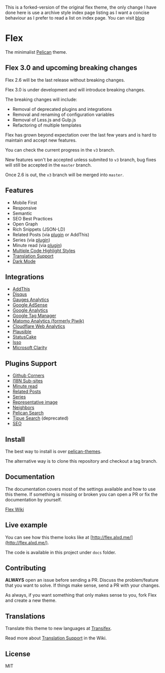 This is a forked-version of the original flex theme, the only change I have done here is use a archive style index page listing as I want a concise behaviour as I prefer to read a list on index page. You can visit [blog](https://yagami26.github.io)

# Flex

The minimalist [Pelican](http://blog.getpelican.com/) theme.

## Flex 3.0 and upcoming breaking changes

Flex 2.6 will be the last release without breaking changes.

Flex 3.0 is under development and will introduce breaking changes.

The breaking changes will include:

* Removal of deprecated plugins and integrations
* Removal and renaming of configuration variables
* Removal of Less.js and Gulp.js
* Refactoring of multiple templates

Flex has grown beyond expectation over the last few years and is hard to maintain and accept new features.

You can check the current progress in the `v3` branch.

New features won't be accepted unless submited to `v3` branch, bug fixes will still be accepted in the `master` branch.

Once 2.6 is out, the `v3` branch will be merged into `master`.

## Features

- Mobile First
- Responsive
- Semantic
- SEO Best Practices
- Open Graph
- Rich Snippets (JSON-LD)
- Related Posts (via [plugin](https://github.com/getpelican/pelican-plugins/tree/master/related_posts) or AddThis)
- Series (via [plugin](https://github.com/pelican-plugins/series))
- Minute read (via [plugin](https://github.com/getpelican/pelican-plugins/tree/master/post_stats))
- [Multiple Code Highlight Styles](https://github.com/alexandrevicenzi/Flex/wiki/Code-Highlight)
- [Translation Support](https://github.com/alexandrevicenzi/Flex/wiki/Translations)
- [Dark Mode](https://github.com/alexandrevicenzi/Flex/wiki/Dark-Mode)

## Integrations

- [AddThis](http://www.addthis.com/)
- [Disqus](https://disqus.com/)
- [Gauges Analytics](http://get.gaug.es/)
- [Google AdSense](https://www.google.com.br/adsense/start/)
- [Google Analytics](https://www.google.com/analytics/web/)
- [Google Tag Manager](https://www.google.com/tagmanager/)
- [Matomo Analytics (formerly Piwik)](https://matomo.org/)
- [Cloudflare Web Analytics](https://www.cloudflare.com/web-analytics/)
- [Plausible](https://plausible.io/)
- [StatusCake](https://www.statuscake.com/)
- [Isso](https://posativ.org/isso/)
- [Microsoft Clarity](https://clarity.microsoft.com)

## Plugins Support

- [Github Corners](https://github.com/tholman/github-corners)
- [I18N Sub-sites](https://github.com/getpelican/pelican-plugins/tree/master/i18n_subsites)
- [Minute read](https://github.com/getpelican/pelican-plugins/tree/master/post_stats)
- [Related Posts](https://github.com/getpelican/pelican-plugins/tree/master/related_posts)
- [Series](https://github.com/pelican-plugins/series)
- [Representative image](https://github.com/getpelican/pelican-plugins/tree/master/representative_image)
- [Neighbors](https://github.com/getpelican/pelican-plugins/tree/master/neighbors)
- [Pelican Search](https://github.com/pelican-plugins/search)
- [Tipue Search](https://github.com/getpelican/pelican-plugins/blob/master/tipue_search/) (deprecated)
- [SEO](https://github.com/pelican-plugins/seo)

## Install

The best way to install is over [pelican-themes](https://github.com/getpelican/pelican-themes).

The alternative way is to clone this repository and checkout a tag branch.

## Documentation

The documentation covers most of the settings available and how to use this theme.
If something is missing or broken you can open a PR or fix the documentation by yourself.

[Flex Wiki](https://github.com/alexandrevicenzi/Flex/wiki)

## Live example

You can see how this theme looks like at [http://flex.alxd.me/](http://flex.alxd.me/).

The code is available in this project under `docs` folder.

## Contributing

**ALWAYS** open an issue before sending a PR.
Discuss the problem/feature that you want to solve.
If things make sense, send a PR with your changes.

As always, if you want something that only makes sense to you, fork Flex and create a new theme.

## Translations

Translate this theme to new languages at [Transifex](https://www.transifex.com/alexandrevicenzi/flex-pelican/).

Read more about [Translation Support](https://github.com/alexandrevicenzi/Flex/wiki/Translations) in the Wiki.

## License

MIT
